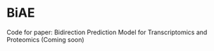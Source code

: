 # BiAE
Code for paper: Bidirection Prediction Model for Transcriptomics and Proteomics (Coming soon)
